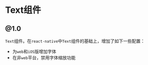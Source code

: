 # Text组件  

## @1.0  

`Text`组件。在`react-native`中`Text`组件的基础上，增加了如下一些配置：  

* 为`web`和`iOS`版增加字体  
*  在非`web`平台，禁用字体缩放功能  